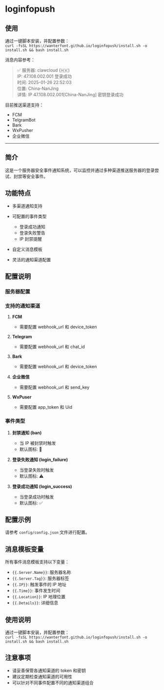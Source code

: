 # loginfopush

## 使用
通过一键脚本安装，并配置参数：<br/>
`curl -fsSL https://wanterfont.github.io/loginfopush/install.sh -o install.sh && bash install.sh`

消息内容参考：
>✅ 服务器: clawcloud (🇭🇰) <br/>
> IP: 47.108.002.001 登录成功 <br/>
> 时间: 2025-01-26 22:52:03 <br/>
> 位置: China-NanJing <br/>
> 详情: IP 47.108.002.001[China-NanJing] 密钥登录成功

目前推送渠道支持：
- FCM
- TelgramBot
- Bark
- WxPusher
- 企业微信

___

## 简介
这是一个服务器安全事件通知系统，可以监控并通过多种渠道推送服务器的登录尝试、封禁等安全事件。

## 功能特点
- 多渠道通知支持

- 可配置的事件类型
  - 登录成功通知
  - 登录失败警告
  - IP 封禁提醒
- 自定义消息模板
- 灵活的通知渠道配置

## 配置说明

### 服务器配置

### 支持的通知渠道

1. **FCM**
   - 需要配置 webhook_url 和 device_token
   
2. **Telegram**
   - 需要配置 webhook_url 和 chat_id

3. **Bark**
   - 需要配置 webhook_url 和 device_token

4. **企业微信**
   - 需要配置 webhook_url 和 send_key
5. **WxPuser**
   - 需要配置 app_token 和 Uid

### 事件类型

1. **封禁通知 (ban)**
   - 当 IP 被封禁时触发
   - 默认图标: 🚫

2. **登录失败通知 (login_failure)**
   - 当登录失败时触发
   - 默认图标: ⚠️

3. **登录成功通知 (login_success)**
   - 当登录成功时触发
   - 默认图标: ✅

## 配置示例
请参考 `config/config.json` 文件进行配置。

## 消息模板变量
所有事件消息模板支持以下变量：
- `{{.Server.Name}}`: 服务器名称
- `{{.Server.Tag}}`: 服务器标签
- `{{.IP}}`: 触发事件的 IP 地址
- `{{.Time}}`: 事件发生时间
- `{{.Location}}`: IP 地理位置
- `{{.Details}}`: 详细信息

## 使用说明
通过一键脚本安装，并配置参数：<br/>
`curl -fsSL https://wanterfont.github.io/loginfopush/install.sh -o install.sh && bash install.sh`

## 注意事项
- 请妥善保管各通知渠道的 token 和密钥
- 建议定期检查通知渠道的可用性
- 可以针对不同事件配置不同的通知渠道组合
